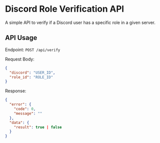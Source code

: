 # Discord Role Verification API

A simple API to verify if a Discord user has a specific role in a given server.

## API Usage

Endpoint: `POST /api/verify`

Request Body:
```json
{
  "discord": "USER_ID",
  "role_id": "ROLE_ID"
}
```

Response:
```json
{
  "error": {
    "code": 0,
    "message": ""
  },
  "data": {
    "result": true | false
  }
}
```

